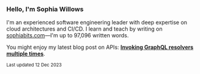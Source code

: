 ### Hello, I'm Sophia Willows

I'm an experienced software engineering leader with deep expertise on cloud architectures and CI/CD. I learn and teach by writing on [sophiabits.com](https://sophiabits.com/blog)—I'm up to 97,096 written words.

You might enjoy my latest blog post on APIs: **[Invoking GraphQL resolvers multiple times](https://sophiabits.com/blog/invoking-graphql-resolvers-multiple-times)**.

<sub>Last updated 12 Dec 2023</sub>
